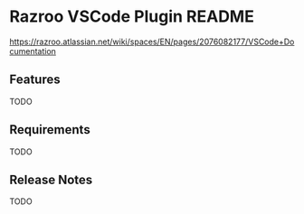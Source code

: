 # Razroo VSCode Plugin README

https://razroo.atlassian.net/wiki/spaces/EN/pages/2076082177/VSCode+Documentation

## Features

TODO

## Requirements

TODO

## Release Notes

TODO